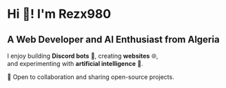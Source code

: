 # Hi 👋! I'm Rezx980  
## A Web Developer and AI Enthusiast from Algeria  

I enjoy building **Discord bots** 🤖, creating **websites** 🌐,  
and experimenting with **artificial intelligence** 🧠.  

🚀 Open to collaboration and sharing open-source projects.
